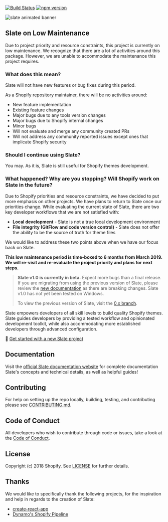 [![Build Status](https://travis-ci.org/Shopify/slate.svg?branch=master)](https://travis-ci.org/Shopify/slate) [![npm version](https://badge.fury.io/js/%40shopify%2Fslate-tools.svg)](https://badge.fury.io/js/%40shopify%2Fslate-tools)

![slate animated banner](https://user-images.githubusercontent.com/4837696/47506317-cbe22400-d83d-11e8-9867-1dc874943833.gif)

## Slate on Low Maintenance
Due to project priority and resource constraints, this project is currently on low maintenance. We recognize that there are a lot of activities around this package. However, we are unable to accommodate the maintenance this project requires.

### What does this mean?
Slate will not have new features or bug fixes during this period.

As a Shopify repository maintainer, there will be no activities around:

- New feature implementation
- Existing feature changes
- Major bugs due to any tools version changes
- Major bugs due to Shopify internal changes
- Minor bugs
- Will not evaluate and merge any community created PRs
- Will not address any community reported issues except ones that implicate Shopify security

### Should I continue using Slate?
You may. As it is, Slate is still useful for Shopify themes development.

### What happened? Why are you stopping? Will Shopify work on Slate in the future?
Due to Shopify priorities and resource constraints, we have decided to put more emphasis on other projects. We have plans to return to Slate once our priorities change. While evaluating the current state of Slate, there are two key developer workflows that we are not satisfied with:

- **Local development** - Slate is not a true local development environment
- **File integrity (GitFlow and code version control)** - Slate does not offer the ability to be the source of truth for theme files

We would like to address these two points above when we have our focus back on Slate.

**This low maintenance period is time-boxed to 6 months from March 2019. We will re-visit and re-evaluate the project priority and plans for next steps.**


> **Slate v1.0 is currently in beta.** Expect more bugs than a final release. If you are migrating from using the previous version of Slate, please review the [new documentation](https://shopify.github.io/slate/docs/about) as there are breaking changes. Slate v1.0 has not yet been tested on Windows.
>
> To view the previous version of Slate, visit the [0.x branch](https://github.com/Shopify/slate/tree/0.x).

Slate empowers developers of all skill levels to build quality Shopify themes. Slate guides developers by providing a tested workflow and opinionated development toolkit, while also accommodating more established developers through advanced configuration.

🚀 [Get started with a new Slate project](https://shopify.github.io/slate/docs/system-requirements)

## Documentation

Visit the [official Slate documentation website](https://shopify.github.io/slate/docs/about) for complete documentation Slate's concepts and technical details, as well as helpful guides!

## Contributing

For help on setting up the repo locally, building, testing, and contributing
please see [CONTRIBUTING.md](https://github.com/Shopify/slate/blob/master/CONTRIBUTING.md).

## Code of Conduct

All developers who wish to contribute through code or issues, take a look at the
[Code of Conduct](https://github.com/Shopify/slate/blob/master/CODE_OF_CONDUCT.md).

## License

Copyright (c) 2018 Shopify. See [LICENSE](https://github.com/Shopify/slate/blob/master/LICENSE) for further details.

## Thanks

We would like to specifically thank the following projects, for the inspiration and help in regards to the creation of Slate:

* [create-react-app](https://github.com/facebookincubator/create-react-app)
* [Dynamo's Shopify Pipeline](https://github.com/DynamoMTL/shopify-pipeline)

